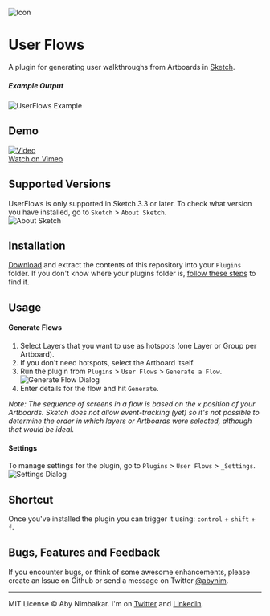 ![Icon](http://silverux.com/sketchplugins/userflows/assets/icon_crop.png)
# User Flows
A plugin for generating user walkthroughs from Artboards in [Sketch](http://www.bohemiancoding.com/sketch/).  

##### Example Output  
![UserFlows Example](http://silverux.com/sketchplugins/userflows/assets/exampleflow.jpg)

## Demo
[![Video](http://silverux.com/sketchplugins/userflows/assets/video_title_1.png)](https://vimeo.com/abynim/userflows)  
[Watch on Vimeo](https://vimeo.com/abynim/userflows)

## Supported Versions
UserFlows is only supported in Sketch 3.3 or later. To check what version you have installed, go to `Sketch` > `About Sketch`.  
![About Sketch](http://silverux.com/ig-auth/assets/sketchsquares-8a.png)

## Installation  
[Download](https://github.com/abynim/UserFlows.sketchplugin/archive/master.zip) and extract the contents of this repository into your `Plugins` folder. If you don't know where your plugins folder is, [follow these steps](http://bohemiancoding.com/sketch/support/developer/01-introduction/01.html) to find it.

## Usage

#### Generate Flows
1. Select Layers that you want to use as hotspots (one Layer or Group per Artboard).
2. If you don't need hotspots, select the Artboard itself.
3. Run the plugin from `Plugins` > `User Flows` > `Generate a Flow`.
![Generate Flow Dialog](http://silverux.com/sketchplugins/userflows/assets/generate_flow_dialog1.png)
4. Enter details for the flow and hit `Generate`.

_Note: The sequence of screens in a flow is based on the `x` position of your Artboards. Sketch does not allow event-tracking (yet) so it's not possible to determine the order in which layers or Artboards were selected, although that would be ideal._

#### Settings
To manage settings for the plugin, go to `Plugins` > `User Flows` > `_Settings`.  
![Settings Dialog](http://silverux.com/sketchplugins/userflows/assets/settings_dialog1.png)

## Shortcut
Once you've installed the plugin you can trigger it using: `control` + `shift` + `f`.

## Bugs, Features and Feedback
If you encounter bugs, or think of some awesome enhancements, please create an Issue on Github or send a message on Twitter [@abynim](http://twitter.com/abynim).

---

MIT License © Aby Nimbalkar. I'm on [Twitter](http://twitter.com/abynim) and [LinkedIn](http://tw.linkedin.com/in/abynim/).
